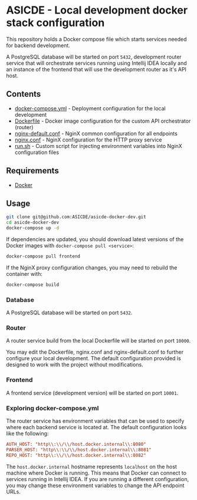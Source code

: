 # ASICDE - Local development docker stack configuration

This repository holds a Docker compose file which starts services needed for backend development.

A PostgreSQL database will be started on port `5432`, development router service that will orchestrate services running using Intellij IDEA locally and an instance of the frontend that will use the development router as it's API host.

## Contents

- [docker-compose.yml](docker-compose.yml) - Deployment configuration for the local development
- [Dockerfile](Dockerfile) - Docker image configuration for the custom API orchestrator (router)
- [nginx-default.conf](nginx-default.conf) - NginX common configuration for all endpoints
- [nginx.conf](nginx.conf) - NginX configuration for the HTTP proxy service
- [run.sh](run.sh) - Custom script for injecting environment variables into NginX configuration files

## Requirements

- [Docker](https://docs.docker.com/get-docker/)

## Usage

```bash
git clone git@github.com:ASICDE/asicde-docker-dev.git
cd asicde-docker-dev
docker-compose up -d
```

If dependencies are updated, you should download latest versions of the Docker images with `docker-compose pull <service>`:

```bash
docker-compose pull frontend
```

If the NginX proxy configuration changes, you may need to rebuild the container with:

```bash
docker-compose build
```

### Database

A PostgreSQL database will be started on port `5432`.

### Router

A router service build from the local Dockerfile will be started on port `10000`.

You may edit the Dockerfile, nginx.conf and nginx-default.conf to further configure your local development. The default configuration provided is designed to work with the project without modifications.

### Frontend

A frontend service (development version) will be started on port `10001`.

### Exploring docker-compose.yml

The router service has environment variables that can be used to specify where each backend service is located at. The default configuration looks like the following:

```ini
AUTH_HOST: "http\\:\\/\\/host.docker.internal\\:8080"
PARSER_HOST: "http\\:\\/\\/host.docker.internal\\:8081"
REPO_HOST: "http\\:\\/\\/host.docker.internal\\:8082"
```

The `host.docker.internal` hostname represents `localhost` on the host machine where Docker is running. This means that Docker can connect to services running in Intellij IDEA. If you are running a different configuration, you may change these environment variables to change the API endpoint URLs.
